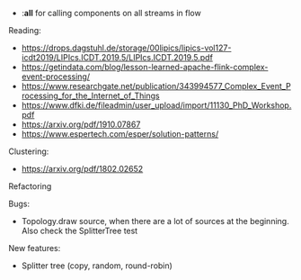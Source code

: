 - :__all__ for calling components on all streams in flow

Reading:
- https://drops.dagstuhl.de/storage/00lipics/lipics-vol127-icdt2019/LIPIcs.ICDT.2019.5/LIPIcs.ICDT.2019.5.pdf
- https://getindata.com/blog/lesson-learned-apache-flink-complex-event-processing/
- https://www.researchgate.net/publication/343994577_Complex_Event_Processing_for_the_Internet_of_Things
- https://www.dfki.de/fileadmin/user_upload/import/11130_PhD_Workshop.pdf
- https://arxiv.org/pdf/1910.07867
- https://www.espertech.com/esper/solution-patterns/

Clustering:
- https://arxiv.org/pdf/1802.02652


Refactoring

Bugs:
- Topology.draw source, when there are a lot of sources at the beginning. Also check the SplitterTree test

New features:
- Splitter tree (copy, random, round-robin)